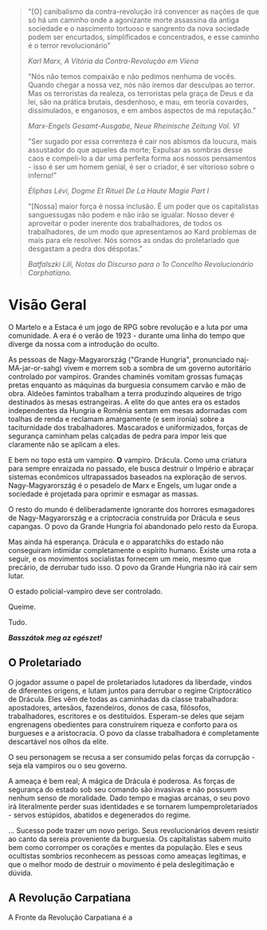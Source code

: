 
> "[O] canibalismo da contra-revolução irá convencer as nações de que só há um caminho onde a agonizante morte assassina da antiga sociedade e o nascimento tortuoso e sangrento da nova sociedade podem ser encurtados, simplificados e concentrados, e esse caminho é o terror revolucionário"
>
> _Karl Marx, A Vitória da Contra-Revolução em Viena_
>
> "Nós não temos compaixão e não pedimos nenhuma de vocês. Quando chegar a nossa vez, nós não iremos dar desculpas ao terror. Mas os terroristas da realeza, os terroristas pela graça de Deus e da lei, são na prática brutais, desdenhoso, e mau, em teoria covardes, dissimulados, e enganosos, e em ambos aspectos de má reputação."
>
> _Marx-Engels Gesamt-Ausgabe, Neue Rheinische Zeitung Vol. VI_
>
> "Ser sugado por essa correnteza é cair nos abismos da loucura, mais assustador do que aqueles da morte; Expulsar as sombras desse caos e compeli-lo a dar uma perfeita forma aos nossos pensamentos - isso é ser um homem genial, é ser o criador, é ser vitorioso sobre o inferno!"
>
> _Éliphas Lévi, Dogme Et Rituel De La Haute Magie Part I_
>
> "[Nossa] maior força é nossa inclusão. É um poder que os capitalistas sanguessugas não podem e não irão se igualar. Nosso dever é aproveitar o poder inerente dos trabalhadores, de todos os trabalhadores, de um modo que apresentamos ao Kard problemas de mais para ele resolver. Nós somos as ondas do proletariado que desgastam a pedra dos déspotas."
>
>  _Batfalszki Lili, Notas do Discurso para o 1o Concelho Revolucionário Carphatiano._

# Visão Geral

O Martelo e a Estaca é um jogo de RPG sobre revolução e a luta por uma comunidade. A era é o verão de 1923 - durante uma linha do tempo que diverge da nossa com a introdução do oculto.

As pessoas de Nagy-Magyarország ("Grande Hungria", pronunciado naj-MA-jar-or-sahg) vivem e morrem sob a sombra de um governo autoritário controlado por vampiros. Grandes chaminés vomitam grossas fumaças pretas enquanto as máquinas da burguesia consumem carvão e mão de obra. Aldeões famintos trabalham a terra produzindo alqueires de trigo destinados às mesas estrangeiras. A elite do que antes era os estados independentes da Hungria e Romênia sentam em mesas adornadas com toalhas de renda e reclamam amargamente (e sem ironia) sobre a taciturnidade dos trabalhadores. Mascarados e uniformizados, forças de segurança caminham pelas calçadas de pedra para impor leis que claramente não se aplicam a eles.

E bem no topo está um vampiro. **O** vampiro. Drácula. Como uma criatura para sempre enraizada no passado, ele busca destruir o Império e abraçar sistemas econômicos ultrapassados baseados na exploração de servos. Nagy-Magyarország é o pesadelo de Marx e Engels, um lugar onde a sociedade é projetada para oprimir e esmagar as massas.

O resto do mundo é deliberadamente ignorante dos horrores esmagadores de Nagy-Magyarország e a criptocracia construída por Drácula e seus capangas. O povo da Grande Hungria foi abandonado pelo resto da Europa.

Mas ainda há esperança. Drácula e o apparatchiks do estado não conseguiram intimidar completamente o espírito humano. Existe uma rota a seguir, e os movimentos socialistas fornecem um meio, mesmo que precário, de derrubar tudo isso. O povo da Grande Hungria não irá cair sem lutar.

O estado policial-vampiro deve ser controlado.

Queime.

Tudo.

**_Basszátok meg az egészet!_**

## O Proletariado

O jogador assume o papel de proletariados lutadores da liberdade, vindos de diferentes origens, e lutam juntos para derrubar o regime Criptocrático de Drácula. Eles vêm de todas as caminhadas da classe trabalhadora: apostadores, artesãos, fazendeiros, donos de casa, filósofos, trabalhadores, escritores e os destituídos. Esperam-se deles que sejam engrenagens obedientes para construírem riqueza e conforto para os burgueses e a aristocracia. O povo da classe trabalhadora é completamente descartável nos olhos da elite.

O seu personagem se recusa a ser consumido pelas forças da corrupção - seja ela vampiros ou o seu governo.

A ameaça é bem real; A mágica de Drácula é poderosa. As forças de segurança do estado sob seu comando são invasivas e não possuem nenhum senso de moralidade. Dado tempo e magias arcanas, o seu povo irá literalmente perder suas identidades e se tornarem lumpemproletariados - servos estúpidos, abatidos e degenerados do regime.

... Sucesso pode trazer um novo perigo. Seus revolucionários devem resistir ao canto da sereia proveniente da burguesia. Os capitalistas sabem muito bem como corromper os corações e mentes da população. Eles e seus ocultistas sombrios reconhecem as pessoas como ameaças legítimas, e que o melhor modo de destruir o movimento é pela deslegitimação e dúvida.

## A Revolução Carpatiana

A Fronte da Revolução Carpatiana é a 